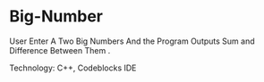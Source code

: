 # Big-Number
User Enter A Two Big Numbers And the Program Outputs Sum and Difference Between Them .

Technology: C++, Codeblocks IDE
